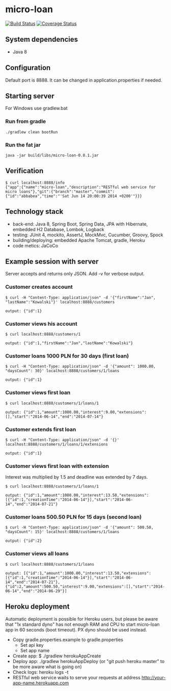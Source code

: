 # micro-loan
[![Build Status](https://travis-ci.org/dst/micro-loan.svg)](https://travis-ci.org/dst/micro-loan)
[![Coverage Status](https://coveralls.io/repos/dst/micro-loan/badge.png)](https://coveralls.io/r/dst/micro-loan)

## System dependencies
- Java 8

## Configuration
Default port is 8888. It can be changed in application.properties if needed.

## Starting server
For Windows use gradlew.bat

### Run from gradle
    ./gradlew clean bootRun

### Run the fat jar
    java -jar build/libs/micro-loan-0.0.1.jar

## Verification
    $ curl localhost:8888/info
    {"app":{"name":"micro-loan","description":"RESTful web service for micro loans"},"git":{"branch":"master","commit":{"id":"abbabea","time":"'Sat Jun 14 20:00:39 2014 +0200'"}}}

## Technology stack
- back-end: Java 8, Spring Boot, Spring Data, JPA with Hibernate, embedded H2 Database, Lombok, Logback
- testing: JUnit 4, mockito, AssertJ, MockMvc, Cucumber, Groovy, Spock
- building/deploying: embedded Apache Tomcat, gradle, Heroku
- code metics: JaCoCo

## Example session with server
Server accepts and returns only JSON. Add -v for verbose output.

### Customer creates account
    $ curl -H "Content-Type: application/json" -d '{"firstName":"Jan", "lastName":"Kowalski"}' localhost:8888/customers
    
    output: {"id":1}

### Customer views his account
    $ curl localhost:8888/customers/1
    
    output: {"id":1,"firstName":"Jan","lastName":"Kowalski"}

### Customer loans 1000 PLN for 30 days (first loan)
    $ curl -H "Content-Type: application/json" -d '{"amount": 1000.00, "daysCount": 30}' localhost:8888/customers/1/loans
    
    output: {"id":1}

### Customer views first loan
    $ curl localhost:8888/customers/1/loans/1
    
    output: {"id":1,"amount":1000.00,"interest":9.00,"extensions":[],"start":"2014-06-14","end":"2014-07-14"}
    
### Customer extends first loan
    $ curl -H "Content-Type: application/json" -d '{}' localhost:8888/customers/1/loans/1/extensions
    
    output: {"id":1}
    
### Customer views first loan with extension
Interest was multiplied by 1.5 and deadline was extended by 7 days.
 
    $ curl localhost:8888/customers/1/loans/1
    
    output: {"id":1,"amount":1000.00,"interest":13.50,"extensions":[{"id":1,"creationTime":"2014-06-14"}],"start":"2014-06-14","end":"2014-07-21"}

### Customer loans 500.50 PLN for 15 days (second loan)
    $ curl -H "Content-Type: application/json" -d '{"amount": 500.50, "daysCount": 15}' localhost:8888/customers/1/loans
    
    output: {"id":2}

### Customer views all loans
    $ curl localhost:8888/customers/1/loans
    
    output: [{"id":1,"amount":1000.00,"interest":13.50,"extensions":[{"id":1,"creationTime":"2014-06-14"}],"start":"2014-06-14","end":"2014-07-21"},{"id":2,"amount":500.50,"interest":9.00,"extensions":[],"start":"2014-06-14","end":"2014-06-29"}]

## Heroku deployment
Automatic deployment is possible for Heroku users, but please be aware that "1x standard dyno"
has not enough RAM and CPU to start micro-loan app in 60 seconds (boot timeout).
PX dyno should be used instead.

- Copy gradle.properties.example to gradle.properties
    - Set api key
    - Set app name
- Create app: $ ./gradlew herokuAppCreate
- Deploy app: ./gradlew herokuAppDeploy (or "git push heroku master" to be more aware what is going on)
- Check logs: heroku logs -t
- RESTful web service waits to serve your requests at address http://your-app-name.herokuapp.com
